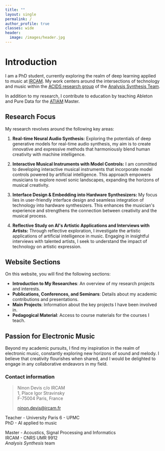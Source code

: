 ```yaml
---
title: ""
layout: single
permalink: /
author_profile: true
classes: wide
header:
  image: /images/header.jpg
---
```


# Introduction

I am a PhD student, currently exploring the realm of deep learning applied to music at [IRCAM](http://www.ircam.fr). My work centers around the intersections of technology and music within the [ACIDS research group](http://acids.ircam.fr) of the [Analysis Synthesis Team]([https://www.stms-lab.fr/team/representations-musicales/](http://anasynth.ircam.fr/home/english)).

In addition to my research, I contribute to education by teaching Ableton and Pure Data for the [ATIAM](http://atiam.ircam.fr) Master.

## Research Focus

My research revolves around the following key areas:

1. **Real-time Neural Audio Synthesis:** Exploring the potentials of deep generative models for real-time audio synthesis, my aim is to create innovative and expressive methods that harmoniously blend human creativity with machine intelligence.

2. **Interactive Musical Instruments with Model Controls:** I am committed to developing interactive musical instruments that incorporate model controls powered by artificial intelligence. This approach empowers musicians to explore novel sonic landscapes, expanding the horizons of musical creativity.

3. **Interface Design & Embedding into Hardware Synthesizers:** My focus lies in user-friendly interface design and seamless integration of technology into hardware synthesizers. This enhances the musician's experience and strengthens the connection between creativity and the musical process.

4. **Reflective Study on AI's Artistic Applications and Interviews with Artists:** Through reflective exploration, I investigate the artistic applications of artificial intelligence in music. Engaging in insightful interviews with talented artists, I seek to understand the impact of technology on artistic expression.

## Website Sections

On this website, you will find the following sections:

- **Introduction to My Researches**: An overview of my research projects and interests.
- **Publications, Conferences, and Seminars**: Details about my academic contributions and presentations.
- **Main Projects**: Information about the key projects I have been involved in.
- **Pedagogical Material**: Access to course materials for the courses I teach.

## Passion for Electronic Music

Beyond my academic pursuits, I find my inspiration in the realm of electronic music, constantly exploring new horizons of sound and melody. I believe that creativity flourishes when shared, and I would be delighted to engage in any collaborative endeavors in my field.

### Contact information
> Ninon Devis
> c/o IRCAM  
> 1, Place Igor Stravinsky  
> F-75004 Paris, France
>
> ninon.devis@ircam.fr 

Teacher - University Paris 6 - UPMC  
PhD - AI applied to music

Master - Acoustics, Signal Processing and Informatics  
IRCAM - CNRS UMR 9912  
*Analysis Synthesis* team  
